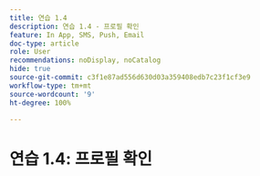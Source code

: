 ```yaml
---
title: 연습 1.4
description: 연습 1.4 - 프로필 확인
feature: In App, SMS, Push, Email
doc-type: article
role: User
recommendations: noDisplay, noCatalog
hide: true
source-git-commit: c3f1e87ad556d630d03a359408edb7c23f1cf3e9
workflow-type: tm+mt
source-wordcount: '9'
ht-degree: 100%

---
```



# 연습 1.4: 프로필 확인
